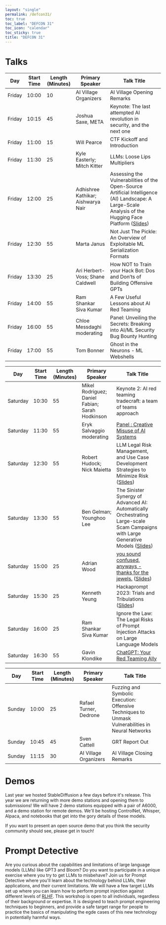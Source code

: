 ```yaml
---
layout: "single"
permalink: /defcon31/
toc: true
toc_label: "DEFCON 31"
toc_icon: "calendar"
toc_sticky: true
title: "DEFCON 31"
---
```


# Talks

<table>
<colgroup span="4"></colgroup>
<thead>
<tr class="header">
<th>Day</th>
<th>Start Time</th>
<th>Length (Minutes)</th>
<th>Primary Speaker</th>
<th>Talk Title</th>
</tr>
</thead>
<tbody>
<tr>
<td markdown="span">Friday</td>
<td markdown="span">10:00</td>
<td markdown="span">10</td>
<td markdown="span">AI Village Organizers</td>
<td markdown="span">AI Village Opening Remarks</td>
</tr>
<tr>
<td markdown="span">Friday</td>
<td markdown="span">10:15</td>
<td markdown="span">45</td>
<td markdown="span">Joshua Saxe, META</td>
<td markdown="span">Keynote: The last attempted AI revolution in security, and the next one</td>
</tr>
<tr>
<td markdown="span">Friday</td>
<td markdown="span">11:00</td>
<td markdown="span">15</td>
<td markdown="span">Will Pearce</td>
<td markdown="span">CTF Kickoff and Introduction</td>
</tr>
<tr>
<td markdown="span">Friday</td>
<td markdown="span">11:30</td>
<td markdown="span">25</td>
<td markdown="span">Kyle Easterly; Mitch Kitter</td>
<td markdown="span">LLMs: Loose Lips Multipliers</td>
</tr>
<tr>
<td markdown="span">Friday</td>
<td markdown="span">12:00</td>
<td markdown="span">25</td>
<td markdown="span">Adhishree Kathikar; Aishwarya Nair</td>
<td markdown="span">Assessing the Vulnerabilities of the Open-Source Artificial Intelligence (AI) Landscape: A Large-Scale Analysis of the Hugging Face Platform (<a href="/assets/AIVDC31/DSAIL DEFCON AI Village.pdf">Slides</a>)</td>
</tr>
<tr>
<td markdown="span">Friday</td>
<td markdown="span">12:30 </td>
<td markdown="span">55 </td>
<td markdown="span">Marta Janus </td>
<td markdown="span">Not Just The Pickle: An Overview of Exploitable ML Serialization Formats</td>
</tr>
<tr>
<td markdown="span">Friday</td>
<td markdown="span">13:30 </td>
<td markdown="span">25 </td>
<td markdown="span">Ari Herbert-Voss; Shane Caldwell </td>
<td markdown="span">How NOT to Train your Hack Bot: Dos and Don’ts of Building Offensive GPTs</td>
</tr>

<tr>
<td markdown="span">Friday</td>
<td markdown="span">14:00 </td>
<td markdown="span">55 </td>
<td markdown="span">Ram Shankar Siva Kumar </td>
<td markdown="span">A Few Useful Lessons about AI Red Teaming </td>
</tr>
<tr>
<td markdown="span">Friday</td>
<td markdown="span">16:00 </td>
<td markdown="span">55 </td>
<td markdown="span">Chloe Messdaghi moderating </td>
<td markdown="span">Panel: Unveiling the Secrets: Breaking into AI/ML Security Bug Bounty Hunting </td>
</tr>
<tr>
<td markdown="span">Friday</td>
<td markdown="span">17:00 </td>
<td markdown="span">55 </td>
<td markdown="span">Tom Bonner </td>
<td markdown="span">Ghost in the Neurons - ML Webshells </td>
</tr>
</tbody>
</table>


<table>
<colgroup span="4"></colgroup>
<thead>
<tr class="header">
<th>Day</th>
<th>Start Time</th>
<th>Length (Minutes)</th>
<th>Primary Speaker</th>
<th>Talk Title</th>
</tr>
</thead>
<tbody>
<tr>
<td markdown="span">Saturday</td>
<td markdown="span">10:30 </td>
<td markdown="span">55 </td>
<td markdown="span">Mikel Rodriguez; Daniel Fabian;  Sarah Hodkinson</td>
<td markdown="span">Keynote 2: AI red teaming tradecraft: a team of teams approach </td>
</tr>
<tr>
<td markdown="span">Saturday</td>
<td markdown="span">11:30 </td>
<td markdown="span">55 </td>
<td markdown="span">Eryk Salvaggio moderating </td>
<td markdown="span"><a href="https://cyberneticforests.substack.com/p/the-algorithmic-resistance-research">Panel : Creative Misuse of AI Systems </a></td>
</tr>
<tr>
<td markdown="span">Saturday</td>
<td markdown="span">12:30 </td>
<td markdown="span">55 </td>
<td markdown="span">Robert Hudock; Nick Maietta </td>
<td markdown="span">LLM Legal Risk Management, and Use Case Development Strategies to Minimize Risk (<a href="/assets/AIVDC31/Defcon Presentation_2.pdf">Slides</a>)</td>
</tr>
<tr>
<td markdown="span">Saturday</td>
<td markdown="span">13:30 </td>
<td markdown="span">55 </td>
<td markdown="span">Ben Gelman; Younghoo Lee </td>
<td markdown="span">The Sinister Synergy of Advanced AI: Automatically Orchestrating Large-scale Scam Campaigns with Large Generative Models (<a href="/assets/AIVDC31/scampaign_defcon_2023.pdf">Slides</a>) </td>
</tr>
<tr>
<td markdown="span">Saturday</td>
<td markdown="span">15:00 </td>
<td markdown="span">25 </td>
<td markdown="span">Adrian Wood </td>
<td markdown="span"><a href="https://5stars217.github.io/2023-08-08-red-teaming-with-ml-models/">you sound confused, anyways - thanks for the jewels.</a> (<a href="/assets/AIVDC31/AIVDC31.pdf">Slides</a>) </td>
</tr>
<tr>
<td markdown="span">Saturday</td>
<td markdown="span">15:30 </td>
<td markdown="span">25 </td>
<td markdown="span">Kenneth Yeung </td>
<td markdown="span">Hackaprompt 2023: Trials and Tribulations (<a href="/assets/AIVDC31/DEFCON AIV KENYEUNG FINAL.pdf">Slides</a>)</td>
</tr>
<tr>
<td markdown="span">Saturday</td>
<td markdown="span">16:00 </td>
<td markdown="span">25 </td>
<td markdown="span">Ram Shankar Siva Kumar </td>
<td markdown="span">Ignore the Law: The Legal Risks of Prompt Injection Attacks on Large Language Models </td>
</tr>
<tr>
<td markdown="span">Saturday</td>
<td markdown="span">16:30 </td>
<td markdown="span">55 </td>
<td markdown="span">Gavin Klondike </td>
<td markdown="span"><a href="https://github.com/NetsecExplained/chatgpt-your-red-team-ally">ChatGPT: Your Red Teaming Ally</a></td>
</tr>
</tbody>
</table>

<table>
<colgroup span="4"></colgroup>
<thead>
<tr class="header">
<th>Day</th>
<th>Start Time</th>
<th>Length (Minutes)</th>
<th>Primary Speaker</th>
<th>Talk Title</th>
</tr>
</thead>
<tbody>
<tr>
<td markdown="span">Sunday </td>
<td markdown="span">10:00 </td>
<td markdown="span">25 </td>
<td markdown="span">Rafael Turner, Dedrone</td>
<td markdown="span">Fuzzing and Symbolic Execution: Offensive Techniques to Unmask Vulnerabilities in Neural Networks </td>
</tr>
<tr>
<td markdown="span">Sunday </td>
<td markdown="span">10:45 </td>
<td markdown="span">45 </td>
<td markdown="span">Sven Cattell </td>
<td markdown="span">GRT Report Out </td>
</tr>
<tr>
<td markdown="span">Sunday </td>
<td markdown="span">11:15 </td>
<td markdown="span">30 </td>
<td markdown="span">AI Village Organizers </td>
<td markdown="span">AI Village Closing Remarks </td>
</tr>
</tbody>
</table>

# Demos

Last year we hosted StableDiffusion a few days before it's release. This year we are returning with more demo stations and opening them to submissions! We will have 2 demo stations equipped with a pair of A6000, and a demo station for remote demos. We'll be hosting ControlNet, Whisper, Alpaca, and notebooks that get into the gory details of these models. 

If you want to present an open source demo that you think the security community should see, please get in touch!

# Prompt Detective

Are you curious about the capabilities and limitations of large language models (LLMs) like GPT3 and Bloom? Do you want to participate in a unique exercise where you try to get LLMs to misbehave? Join us for Prompt Detective where you'll learn about the technology behind LLMs, their applications, and their current limitations. We will have a few target LLMs set up where you can learn how to perform prompt injection against different levels of [RLHF](https://en.wikipedia.org/wiki/Reinforcement_learning_from_human_feedback). This workshop is open to all individuals, regardless of their background or expertise. It is designed to teach prompt engineering techniques to beginners, and provide a safe target range for people to practice the basics of manipulating the egde cases of this new technology in potentially harmful ways.
